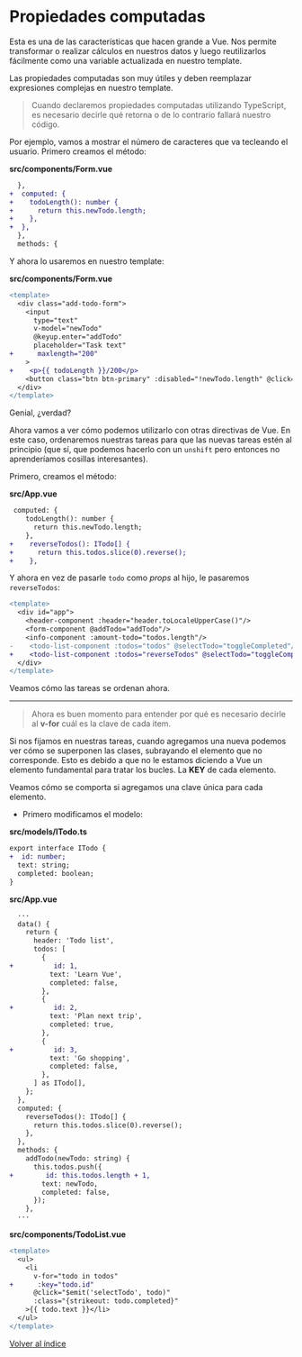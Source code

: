 # Propiedades computadas

Esta es una de las características que hacen grande a Vue. Nos permite transformar o realizar cálculos en nuestros datos y luego reutilizarlos fácilmente como una variable actualizada en nuestro template.

Las propiedades computadas son muy útiles y deben reemplazar expresiones complejas en nuestro template.

> Cuando declaremos propiedades computadas utilizando TypeScript, es necesario decirle qué retorna o de lo contrario fallará nuestro código.

Por ejemplo, vamos a mostrar el número de caracteres que va tecleando el usuario. Primero creamos el método:

**src/components/Form.vue**

```diff
  },
+  computed: {
+    todoLength(): number {
+      return this.newTodo.length;
+    },
+  },
  },
  methods: {
```

Y ahora lo usaremos en nuestro template:

**src/components/Form.vue**

```diff
<template>
  <div class="add-todo-form">
    <input
      type="text"
      v-model="newTodo"
      @keyup.enter="addTodo"
      placeholder="Task text"
+      maxlength="200"
    >
+    <p>{{ todoLength }}/200</p>
    <button class="btn btn-primary" :disabled="!newTodo.length" @click="addTodo">Add task</button>
  </div>
</template>
```

Genial, ¿verdad?

Ahora vamos a ver cómo podemos utilizarlo con otras directivas de Vue. En este caso, ordenaremos nuestras tareas para que las nuevas tareas estén al principio (que sí, que podemos hacerlo con un `unshift` pero entonces no aprenderíamos cosillas interesantes).

Primero, creamos el método:

**src/App.vue**

```diff
 computed: {
    todoLength(): number {
      return this.newTodo.length;
    },
+    reverseTodos(): ITodo[] {
+      return this.todos.slice(0).reverse();
+    },
```

Y ahora en vez de pasarle `todo` como *props* al hijo, le pasaremos `reverseTodos`:

```diff
<template>
  <div id="app">
    <header-component :header="header.toLocaleUpperCase()"/>
    <form-component @addTodo="addTodo"/>
    <info-component :amount-todo="todos.length"/>
-    <todo-list-component :todos="todos" @selectTodo="toggleCompleted"/>
+    <todo-list-component :todos="reverseTodos" @selectTodo="toggleCompleted"/>
  </div>
</template>
```

Veamos cómo las tareas se ordenan ahora.

---

> Ahora es buen momento para entender por qué es necesario decirle al **v-for** cuál es la clave de cada item.

Si nos fijamos en nuestras tareas, cuando agregamos una nueva podemos ver cómo se superponen las clases, subrayando el elemento que no corresponde. Esto es debido a que no le estamos diciendo a Vue un elemento fundamental para tratar los bucles. La **KEY** de cada elemento.

Veamos cómo se comporta si agregamos una clave única para cada elemento.

- Primero modificamos el modelo:

**src/models/ITodo.ts**

```diff
export interface ITodo {
+  id: number;
  text: string;
  completed: boolean;
}
```

**src/App.vue**

```diff
  ···
  data() {
    return {
      header: 'Todo list',
      todos: [
        {
+          id: 1,
          text: 'Learn Vue',
          completed: false,
        },
        {
+          id: 2,
          text: 'Plan next trip',
          completed: true,
        },
        {
+          id: 3,
          text: 'Go shopping',
          completed: false,
        },
      ] as ITodo[],
    };
  },
  computed: {
    reverseTodos(): ITodo[] {
      return this.todos.slice(0).reverse();
    },
  },
  methods: {
    addTodo(newTodo: string) {
      this.todos.push({
+        id: this.todos.length + 1,
        text: newTodo,
        completed: false,
      });
    },
  ···
```

**src/components/TodoList.vue**

```diff
<template>
  <ul>
    <li
      v-for="todo in todos"
+      :key="todo.id"
      @click="$emit('selectTodo', todo)"
      :class="{strikeout: todo.completed}"
    >{{ todo.text }}</li>
  </ul>
</template>
```

[Volver al índice](../README_ES.md/#agenda)
